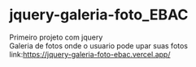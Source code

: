 # jquery-galeria-foto_EBAC
Primeiro projeto com jquery <br>
Galeria de fotos onde o usuario pode upar suas fotos <br>
link:https://jquery-galeria-foto-ebac.vercel.app/
